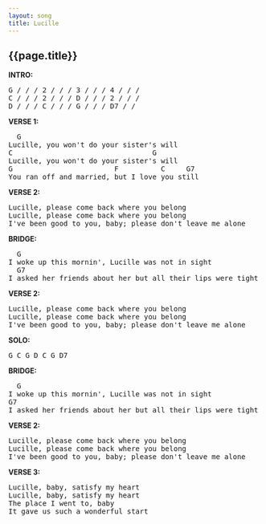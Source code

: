 ```yaml
---
layout: song
title: Lucille
---
```

## {{page.title}}
 
**INTRO:**
<pre>
G / / / 2 / / / 3 / / / 4 / / /
C / / / 2 / / / D / / / 2 / / /
D / / / C / / / G / / / D7 / /
</pre>
**VERSE 1:**
<pre>
  G
Lucille, you won't do your sister's will
C                                 G
Lucille, you won't do your sister's will
G                        F          C     G7
You ran off and married, but I love you still 
</pre>
**VERSE 2:**
<pre>
Lucille, please come back where you belong
Lucille, please come back where you belong
I've been good to you, baby; please don't leave me alone
</pre>

**BRIDGE:**
<pre>
  G
I woke up this mornin', Lucille was not in sight  
  G7
I asked her friends about her but all their lips were tight 
</pre>

**VERSE 2:**
<pre>
Lucille, please come back where you belong
Lucille, please come back where you belong
I've been good to you, baby; please don't leave me alone
</pre>

**SOLO:**
<pre>
G C G D C G D7
</pre>
**BRIDGE:**
<pre>
  G
I woke up this mornin', Lucille was not in sight 
G7
I asked her friends about her but all their lips were tight 
</pre>
**VERSE 2:**
<pre>
Lucille, please come back where you belong
Lucille, please come back where you belong
I've been good to you, baby; please don't leave me alone
</pre>
**VERSE 3:**
<pre>
Lucille, baby, satisfy my heart
Lucille, baby, satisfy my heart
The place I went to, baby
It gave us such a wonderful start
</pre>
